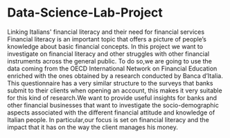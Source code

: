# Data-Science-Lab-Project
Linking Italians' financial literacy and their need for financial services
 Financial literacy is an important topic that
 offers a picture of people’s knowledge about basic financial concepts. In this project we want to
 investigate on financial literacy and other struggles with other financial instruments across the
 general public. To do so,we are going to use
 the data coming from the OECD International
 Network on Financial Education enriched with
 the ones obtained by a research conducted by
 Banca d’Italia. This questionnaire has a very
 similar structure to the surveys that banks submit to their clients when opening an account,
 this makes it very suitable for this kind of research.We want to provide useful insights for
 banks and other financial businesses that want
 to investigate the socio-demographic aspects associated with the different financial attitude and
 knowledge of Italian people. In particular,our
 focus is set on financial literacy and the impact
 that it has on the way the client manages his
 money.
